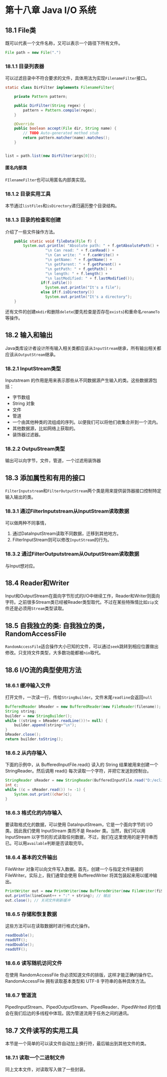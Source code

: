 # 第十八章 Java I/O 系统

## 18.1 File类
既可以代表一个文件名称，又可以表示一个路径下所有文件。
```java
File path = new File(".")
```

### 18.1.1 目录列表器
可以过滤目录中不符合要求的文件，具体用法为实现`FilenameFilter`接口。
```java
static class DirFilter implements FilenameFilter{

	private Pattern pattern;

	public DirFilter(String regex) {
		pattern = Pattern.compile(regex);
	}

	@Override
	public boolean accept(File dir, String name) {
		// TODO Auto-generated method stub
		return pattern.matcher(name).matches();
	}


list = path.list(new DirFilter(args[0]));
```

#### 匿名内部类
`FIlenameFilter`也可以用匿名内部类实现。

### 18.1.2 目录实用工具
本节通过`listFiles`和`isDirectory`递归遍历整个目录结构。

### 18.1.3 目录的检查和创建
介绍了一些文件操作方法。
```java
	public static void fileData(File f) {
		System.out.println( "Absolute path: " + f.getAbsolutePath() +
			      "\n Can read: " + f.canRead() +
			      "\n Can write: " + f.canWrite() +
			      "\n getName: " + f.getName() +
			      "\n getParent: " + f.getParent() +
			      "\n getPath: " + f.getPath() +
			      "\n length: " + f.length() +
			      "\n lastModified: " + f.lastModified());
			    if(f.isFile())
			      System.out.println("It's a file");
			    else if(f.isDirectory())
			      System.out.println("It's a directory");
	}

```
还有文件的创建`mkdir`和删除`delete`(要先检查是否存在`exists`)和重命名`renameTo`等操作。

## 18.2 输入和输出
Java类库设计者设计所有输入相关类都应该从`InputStream`继承，所有输出相关都应该从`OutputStream`继承。

### 18.2.1 InputStream类型
Inputstream 的作用是用来表示那些从不同数据源产生输入的类。这些数据源包括：

- 字节数组
- String 对象
- 文件
- 管道
- 一个由其他种类的流组成的序列。以便我们可以将他们收集合并到一个流内。
- 其他数据源，比如网络上获取的。
- 装饰器过滤器。

### 18.2.2 OutpuStream类型

输出可以向字节，文件，管道，一个过滤用装饰器

## 18.3 添加属性和有用的接口
`FilterInputstream`和`FilterOutputStream`两个类是用来提供装饰器接口控制特定输入输出的类。

### 18.3.1 通过FilterInputstream从InputStream读取数据
可以做两种不同事情，
1. 通过DataInputStream读取不同数据，迁移到其他地方。
2. FilterInputStream则可以修改`InputStream`的行为。

### 18.3.2 通过FilterOutputstream从OutputStream读取数据
与Input想对应。

## 18.4 Reader和Writer
Input和OutputStream在面向字节形式的I/O中继续工作，Reader和Writer则面向字符。之前很多Stream类已经被Reader类型取代。不过在某些特殊情比如`zip`文件还是必须用`Stream`类型读取。

## 18.5 自我独立的类: 自我独立的类，RandomAccessFile
`RandomAccessFile`适合操作大小已知的文件，可以通过`seek`跳转到相应位置做出修改。只支持文件类型，大多数功能都被`nio`取代。

## 18.6 I/O流的典型使用方法

### 18.6.1 缓冲输入文件
打开文件，一次读一行，传给`StringBuilder`。文件末尾`readline`会返回`null`
```java
BufferedReader bReader = new BufferedReader(new FileReader(filename));
String string;
builder = new StringBuilder();
while ((string = bReader.readLine())!= null) {
	builder.append(string+"\n");
}
bReader.close();
return builder.toString();
```
### 18.6.2 从内存输入
下面的示例中，从 BufferedInputFile.read() 读入的 String 结果被用来创建一个 StringReader。然后调用 read() 每次读取一个字符，并把它发送到控制台。

```java
StringReader sReader = new StringReader(BufferedInputFile.read("D:/eclipseWorkspace/ThreadTest/src/ioone/MemoryInput.java"));
int c;
while ((c = sReader.read()) != -1) {
	System.out.print((char)c);
}
```

### 18.6.3 格式化的内存输入
要读取格式化的数据，可以使用 DataInputStream，它是一个面向字节的 I/O 类。因此我们使用 InputStream 类而不是 Reader 类。当然，我们可以用 InputStream 以字节的形式读取任何数据，不过，我们在这里使用的是字符串而已。可以用`available`判断是否读取完毕。

### 18.6.4 基本的文件输出
FileWriter 对象可以向文件写入数据。首先，创建一个与指定文件链接的 FileWriter。实际上，我们通常会使用 BufferedWriter 将其包装起来用以缓冲输出。


```java
PrintWriter out = new PrintWriter(new BufferedWriter(new FileWriter(fiString)));
out.println(lineCount++ + ":" + string); // 输出
out.close(); // 关闭文件刷新缓冲
```

### 18.6.5 存储和恢复数据
这些方法可以在读取数据时进行格式化操作。
```java
readDouble();
readUTF();
readDouble();
readUTF();
```

### 18.6.6 读写随机访问文件
在使用 RandomAccessFile 你必须知道文件的排版，这样才能正确的操作它。RandomAccessFile 拥有读取基本类型和 UTF-8 字符串的各种具体方法。

### 18.6.7 管道流
PipedInputStream、PipedOutputStream、PipedReader、PipedWrited 的价值会在我们后边的多线程中体现。因为管道流用于任务之间的通讯。

## 18.7 文件读写的实用工具

本节是一个简单的可以读文件自动加上换行符，最后输出到其他文件的类。

### 18.7.1 读取一个二进制文件
同上文本文件，对读取写入做了一些封装。
